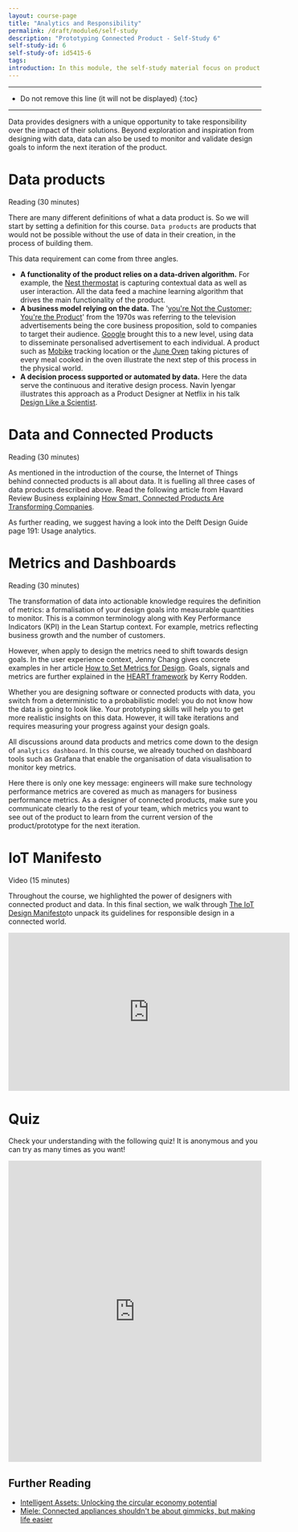 ```yaml
---
layout: course-page
title: "Analytics and Responsibility"
permalink: /draft/module6/self-study
description: "Prototyping Connected Product - Self-Study 6"
self-study-id: 6
self-study-of: id5415-6
tags:
introduction: In this module, the self-study material focus on product analytics. Zooming out from one prototype to a fleet of products, we will explore what makes a 'data product' and how data can be used in different ways depending on the lens and scale. In this context, we will touch on designers' responsibilities regarding privacy.
---
```


---

* Do not remove this line (it will not be displayed)
{:toc}

---



Data provides designers with a unique opportunity to take responsibility over the impact of their solutions. Beyond exploration and inspiration from designing with data, data can also be used to monitor and validate design goals to inform the next iteration of the product.

# Data products

<span class="mdi mdi-text-box-outline"></span> Reading (30 minutes)

There are many different definitions of what a data product is. So we will start by setting a definition for this course. `Data products` are products that would not be possible without the use of data in their creation, in the process of building them.

This data requirement can come from three angles.

* **A functionality of the product relies on a data-driven algorithm.** For example, the [Nest thermostat](https://nest.com/) is capturing contextual data as well as user interaction. All the data feed a machine learning algorithm that drives the main functionality of the product.
* **A business model relying on the data.** The '[you're Not the Customer; You're the Product](https://quoteinvestigator.com/2017/07/16/product/)' from the 1970s was referring to the television advertisements being the core business proposition, sold to companies to target their audience. [Google](https://ads.google.com/home/) brought this to a new level, using data to disseminate personalised advertisement to each individual. A product such as [Mobike](https://mobike.com/global/) tracking location or the [June Oven](https://juneoven.com/) taking pictures of every meal cooked in the oven illustrate the next step of this process in the physical world.
* **A decision process supported or automated by data.** Here the data serve the continuous and iterative design process. Navin Iyengar illustrates this approach as a Product Designer at Netflix in his talk [Design Like a Scientist](https://www.youtube.com/watch?v=XRd6Ddn4ZSY).

# Data and Connected Products

<span class="mdi mdi-text-box-outline"></span> Reading (30 minutes)

As mentioned in the introduction of the course, the Internet of Things behind connected products is all about data. It is fuelling all three cases of data products described above. Read the following article from Havard Review Business explaining [How Smart, Connected Products Are Transforming Companies](https://hbr.org/2015/10/how-smart-connected-products-are-transforming-companies).

As further reading, we suggest having a look into the Delft Design Guide page 191: Usage analytics.

# Metrics and Dashboards

<span class="mdi mdi-text-box-outline"></span> Reading (30 minutes)

The transformation of data into actionable knowledge requires the definition of metrics: a formalisation of your design goals into measurable quantities to monitor. This is a common terminology along with Key Performance Indicators (KPI) in the Lean Startup context. For example, metrics reflecting business growth and the number of customers. 

However, when apply to design the metrics need to shift towards design goals. In the user experience context, Jenny Chang gives concrete examples in her article [How to Set Metrics for Design](https://amplitude.com/blog/how-to-set-metrics-for-design). Goals, signals and metrics are further explained in the [HEART framework](https://library.gv.com/how-to-choose-the-right-ux-metrics-for-your-product-5f46359ab5be) by Kerry Rodden.

Whether you are designing software or connected products with data, you switch from a deterministic to a probabilistic model: you do not know how the data is going to look like. Your prototyping skills will help you to get more realistic insights on this data. However, it will take iterations and requires measuring your progress against your design goals.

All discussions around data products and metrics come down to the design of `analytics dashboard`. In this course, we already touched on dashboard tools such as Grafana that enable the organisation of data visualisation to monitor key metrics.

Here there is only one key message: engineers will make sure technology performance metrics are covered as much as managers for business performance metrics. As a designer of connected products, make sure you communicate clearly to the rest of your team, which metrics you want to see out of the product to learn from the current version of the product/prototype for the next iteration.

# IoT Manifesto

<span class="mdi mdi-video"></span> Video (15 minutes)

Throughout the course, we highlighted the power of designers with connected product and data. In this final section, we walk through [The IoT Design Manifesto](https://www.iotmanifesto.com/)to unpack its guidelines for responsible design in a connected world.

<iframe width="560" height="315" src="https://www.youtube-nocookie.com/embed/rg3poNvpAHg" frameborder="0" allow="accelerometer; autoplay; clipboard-write; encrypted-media; gyroscope; picture-in-picture" allowfullscreen></iframe>

# Quiz

Check your understanding with the following quiz! It is anonymous and you can try as many times as you want!

<iframe width="640px" height= "600px" src= "https://forms.office.com/Pages/ResponsePage.aspx?id=TVJuCSlpMECM04q0LeCIe-EN8Fz6eUZIqbayPT_HeNhUNjlXUU82TjJUV0pVMlNSUUVCWENIRVkwSC4u&embed=true" frameborder= "0" marginwidth= "0" marginheight= "0" style= "border: none; max-width:100%; max-height:100vh" allowfullscreen webkitallowfullscreen mozallowfullscreen msallowfullscreen> </iframe>

## Further Reading

* [Intelligent Assets: Unlocking the circular economy potential](https://www.ellenmacarthurfoundation.org/publications/intelligent-assets)
* [Miele: Connected appliances shouldn't be about gimmicks, but making life easier](https://www.pocket-lint.com/smart-home/news/127242-miele-connected-appliances-shouldn-t-be-about-gimmicks-but-making-life-easier)
